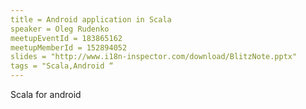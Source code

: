 ```yaml
---
title = Android application in Scala
speaker = Oleg Rudenko
meetupEventId = 183865162
meetupMemberId = 152894052
slides = "http://www.i18n-inspector.com/download/BlitzNote.pptx"
tags = "Scala,Android “
---
```

Scala for android